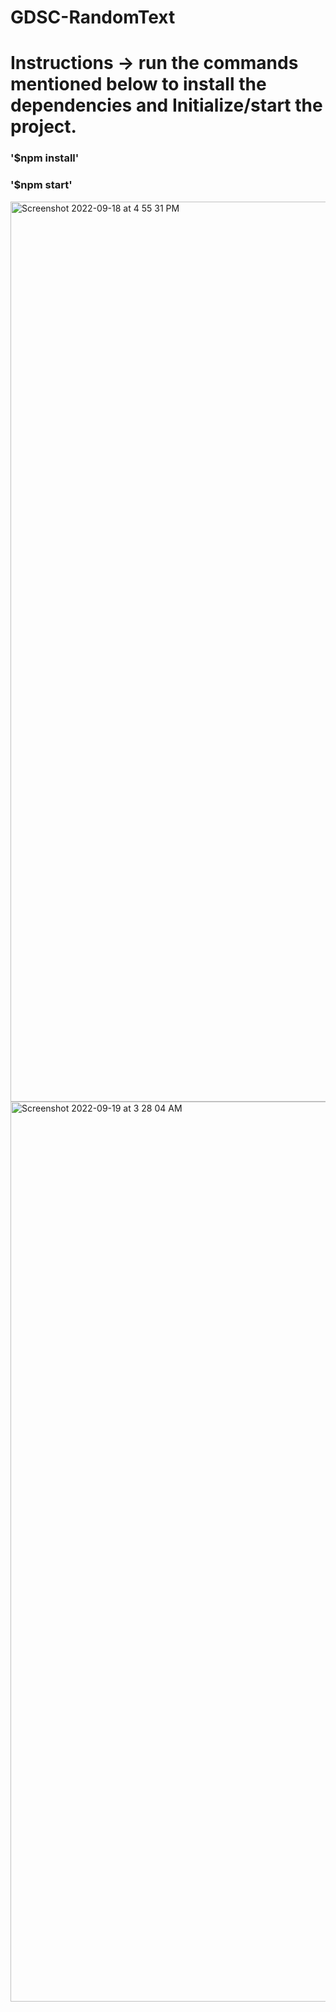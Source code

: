 # GDSC-RandomText

# Instructions -> <b>run the commands mentioned below to install the dependencies and Initialize/start the project.</b>
 ### '$npm install'
 ### '$npm start'
<img width="1440" alt="Screenshot 2022-09-18 at 4 55 31 PM" src="https://user-images.githubusercontent.com/68033955/190899858-ac750198-19ee-4908-8619-7653274cecb8.png">

<img width="1440" alt="Screenshot 2022-09-19 at 3 28 04 AM" src="https://user-images.githubusercontent.com/68033955/190930076-1da39c21-6353-46a5-ad1f-6e32491ae727.png">

